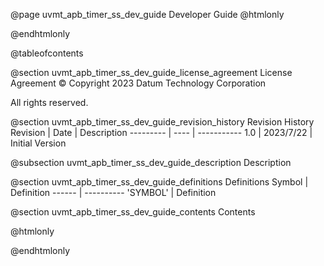 @page uvmt_apb_timer_ss_dev_guide Developer Guide
@htmlonly
<div class="autonumbering">
@endhtmlonly


@tableofcontents


@section uvmt_apb_timer_ss_dev_guide_license_agreement License Agreement
© Copyright 2023 Datum Technology Corporation

All rights reserved.


@section uvmt_apb_timer_ss_dev_guide_revision_history Revision History
Revision  | Date | Description
--------- | ---- | -----------
1.0 | 2023/7/22 | Initial Version

@subsection uvmt_apb_timer_ss_dev_guide_description Description


@section uvmt_apb_timer_ss_dev_guide_definitions Definitions
Symbol | Definition
------ | ----------
 'SYMBOL' | Definition


@section uvmt_apb_timer_ss_dev_guide_contents Contents


@htmlonly
</div>
@endhtmlonly